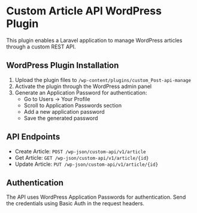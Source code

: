 # Custom Article API WordPress Plugin

This plugin enables a Laravel application to manage WordPress articles through a custom REST API.

## WordPress Plugin Installation

1. Upload the plugin files to `/wp-content/plugins/custom_Post-api-manage`
2. Activate the plugin through the WordPress admin panel
3. Generate an Application Password for authentication:
    - Go to Users → Your Profile
    - Scroll to Application Passwords section
    - Add a new application password
    - Save the generated password

## API Endpoints

-   Create Article: `POST /wp-json/custom-api/v1/article`
-   Get Article: `GET /wp-json/custom-api/v1/article/{id}`
-   Update Article: `PUT /wp-json/custom-api/v1/article/{id}`

## Authentication

The API uses WordPress Application Passwords for authentication. Send the credentials using Basic Auth in the request headers.
